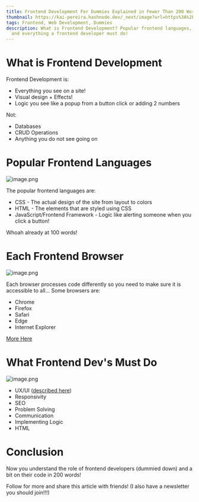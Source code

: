 ```yaml
---
title: Frontend Development For Dummies Explained in Fewer Than 200 Words
thumbnail: https://kai-pereira.hashnode.dev/_next/image?url=https%3A%2F%2Fcdn.hashnode.com%2Fres%2Fhashnode%2Fimage%2Funsplash%2FNzERTNpnaDw%2Fupload%2Fv1653833804185%2FKRCS6918j.jpeg%3Fw%3D1600%26h%3D840%26fit%3Dcrop%26crop%3Dentropy%26auto%3Dcompress%2Cformat%26format%3Dwebp&w=1920&q=75
tags: Frontend, Web Development, Dummies
description: What is Frontend Development? Popular frontend languages, browsers
  and everything a frontend developer must do!
---
```

<!--StartFragment-->

# What is Frontend Development

Frontend Development is:

* Everything you see on a site!
* Visual design + Effects!
* Logic you see like a popup from a button click or adding 2 numbers

Not:

* Databases
* CRUD Operations
* Anything you do not see going on

# Popular Frontend Languages

![image.png](https://cdn.hashnode.com/res/hashnode/image/upload/v1653834086278/U2d95PFet.png?auto=compress,format&format=webp)

The popular frontend languages are:

* CSS - The actual design of the site from layout to colors
* HTML - The elements that are styled using CSS
* JavaScript/Frontend Framework - Logic like alerting someone when you click a button!

Whoah already at 100 words!

# Each Frontend Browser

![image.png](https://cdn.hashnode.com/res/hashnode/image/upload/v1653835112915/lHl7LICcf.png?auto=compress,format&format=webp)

Each browser processes code differently so you need to make sure it is accessible to all... Some browsers are:

* Chrome
* Firefox
* Safari
* Edge
* Internet Explorer

[More Here](https://www.pcmag.com/picks/chrome-edge-firefox-opera-or-safari-which-browser-is-best)

# What Frontend Dev's Must Do

![image.png](https://cdn.hashnode.com/res/hashnode/image/upload/v1653835168791/GRy75tyQe.png?auto=compress,format&format=webp)

* UX/UI ([described here](https://kai-pereira.hashnode.dev/ux-importance))
* Responsivity
* SEO
* Problem Solving
* Communication
* Implementing Logic
* HTML

# Conclusion

Now you understand the role of frontend developers (dummied down) and a bit on their code in 200 words!

Follow for more and share this article with friends! (I also have a newsletter you should join!!!)

<!--EndFragment-->